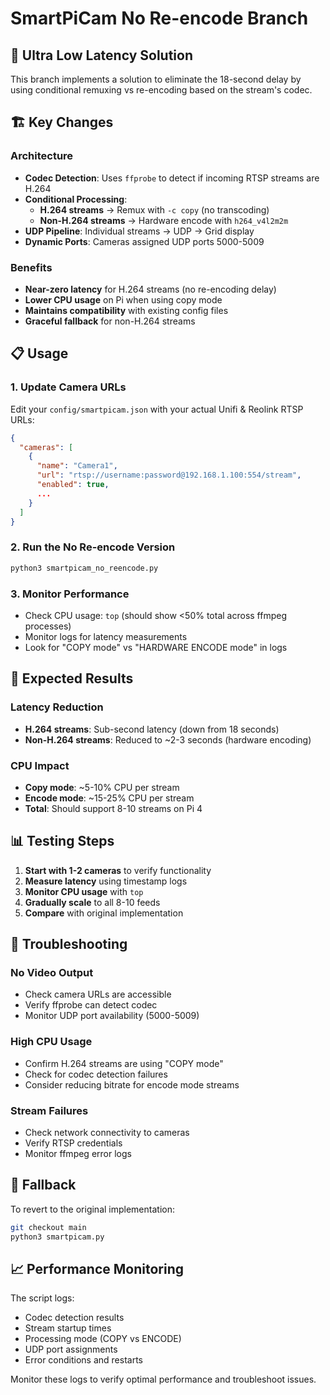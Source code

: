 # SmartPiCam No Re-encode Branch

## 🚀 Ultra Low Latency Solution

This branch implements a solution to eliminate the 18-second delay by using conditional remuxing vs re-encoding based on the stream's codec.

## 🏗️ Key Changes

### Architecture
- **Codec Detection**: Uses `ffprobe` to detect if incoming RTSP streams are H.264
- **Conditional Processing**:
  - **H.264 streams** → Remux with `-c copy` (no transcoding)
  - **Non-H.264 streams** → Hardware encode with `h264_v4l2m2m`
- **UDP Pipeline**: Individual streams → UDP → Grid display
- **Dynamic Ports**: Cameras assigned UDP ports 5000-5009

### Benefits
- **Near-zero latency** for H.264 streams (no re-encoding delay)
- **Lower CPU usage** on Pi when using copy mode
- **Maintains compatibility** with existing config files
- **Graceful fallback** for non-H.264 streams

## 📋 Usage

### 1. Update Camera URLs
Edit your `config/smartpicam.json` with your actual Unifi & Reolink RTSP URLs:

```json
{
  "cameras": [
    {
      "name": "Camera1",
      "url": "rtsp://username:password@192.168.1.100:554/stream",
      "enabled": true,
      ...
    }
  ]
}
```

### 2. Run the No Re-encode Version
```bash
python3 smartpicam_no_reencode.py
```

### 3. Monitor Performance
- Check CPU usage: `top` (should show <50% total across ffmpeg processes)
- Monitor logs for latency measurements
- Look for "COPY mode" vs "HARDWARE ENCODE mode" in logs

## 🔧 Expected Results

### Latency Reduction
- **H.264 streams**: Sub-second latency (down from 18 seconds)
- **Non-H.264 streams**: Reduced to ~2-3 seconds (hardware encoding)

### CPU Impact
- **Copy mode**: ~5-10% CPU per stream
- **Encode mode**: ~15-25% CPU per stream
- **Total**: Should support 8-10 streams on Pi 4

## 📊 Testing Steps

1. **Start with 1-2 cameras** to verify functionality
2. **Measure latency** using timestamp logs
3. **Monitor CPU usage** with `top`
4. **Gradually scale** to all 8-10 feeds
5. **Compare** with original implementation

## 🐛 Troubleshooting

### No Video Output
- Check camera URLs are accessible
- Verify ffprobe can detect codec
- Monitor UDP port availability (5000-5009)

### High CPU Usage
- Confirm H.264 streams are using "COPY mode"
- Check for codec detection failures
- Consider reducing bitrate for encode mode streams

### Stream Failures
- Check network connectivity to cameras
- Verify RTSP credentials
- Monitor ffmpeg error logs

## 🔄 Fallback

To revert to the original implementation:
```bash
git checkout main
python3 smartpicam.py
```

## 📈 Performance Monitoring

The script logs:
- Codec detection results
- Stream startup times
- Processing mode (COPY vs ENCODE)
- UDP port assignments
- Error conditions and restarts

Monitor these logs to verify optimal performance and troubleshoot issues.
